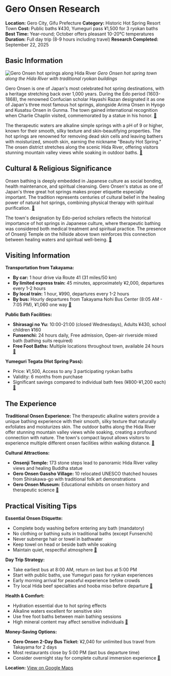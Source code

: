 # Gero Onsen Research

**Location:** Gero City, Gifu Prefecture
**Category:** Historic Hot Spring Resort Town
**Cost:** Public baths ¥430, Yumeguri pass ¥1,500 for 3 ryokan baths
**Best Time:** Year-round; October offers pleasant 10-20°C temperatures
**Duration:** Full day trip (8-9 hours including travel)
**Research Completed:** September 22, 2025

## Basic Information

![Gero Onsen hot springs along Hida River](https://res-4.cloudinary.com/jnto/image/upload/w_750,h_503,c_fill,f_auto,fl_lossy,q_auto/v1508517139/gifu/Gifu1328_1.jpg)
*Gero Onsen hot spring town along the Hida River with traditional ryokan buildings*

Gero Onsen is one of Japan's most celebrated hot spring destinations, with a heritage stretching back over 1,000 years. During the Edo period (1603-1868), the renowned Confucian scholar Hayashi Razan designated it as one of Japan's three most famous hot springs, alongside Arima Onsen in Hyogo and Kusatsu Onsen in Gunma. The town gained international recognition when Charlie Chaplin visited, commemorated by a statue in his honor. [🔗](https://www.japan.travel/en/spot/2033/)

The therapeutic waters are alkaline simple springs with a pH of 9 or higher, known for their smooth, silky texture and skin-beautifying properties. The hot springs are renowned for removing dead skin cells and leaving bathers with moisturized, smooth skin, earning the nickname "Beauty Hot Spring." The onsen district stretches along the scenic Hida River, offering visitors stunning mountain valley views while soaking in outdoor baths. [🔗](https://www.japan-guide.com/e/e5990.html)

## Cultural & Religious Significance

Onsen bathing is deeply embedded in Japanese culture as social bonding, health maintenance, and spiritual cleansing. Gero Onsen's status as one of Japan's three great hot springs makes proper etiquette especially important. The tradition represents centuries of cultural belief in the healing power of natural hot springs, combining physical therapy with spiritual purification. [🔗](https://www.japan.travel/en/ph/story/onsen-etiquette/)

The town's designation by Edo-period scholars reflects the historical importance of hot springs in Japanese culture, where therapeutic bathing was considered both medical treatment and spiritual practice. The presence of Onsenji Temple on the hillside above town reinforces this connection between healing waters and spiritual well-being. [🔗](https://matcha-jp.com/en/4109)

## Visiting Information

**Transportation from Takayama:**
- **By car:** 1 hour drive via Route 41 (31 miles/50 km)
- **By limited express train:** 45 minutes, approximately ¥2,000, departures every 1-2 hours
- **By local train:** 1 hour, ¥990, departures every 1-2 hours
- **By bus:** Hourly departures from Takayama Nohi Bus Center (8:05 AM - 7:05 PM), ¥1,060 one way [🔗](https://matcha-jp.com/en/4109)

**Public Bath Facilities:**
- **Shirasagi no Yu:** 10:00-21:00 (closed Wednesdays), Adults ¥430, school children ¥160
- **Funsenchi:** 24 hours daily, Free admission, Open-air riverside mixed bath (bathing suits required)
- **Free Foot Baths:** Multiple locations throughout town, available 24 hours [🔗](https://www.japan-guide.com/e/e5990.html)

**Yumeguri Tegata (Hot Spring Pass):**
- Price: ¥1,500, Access to any 3 participating ryokan baths
- Validity: 6 months from purchase
- Significant savings compared to individual bath fees (¥800-¥1,200 each) [🔗](https://www.snowmonkeyresorts.com/tours/1-day-tour-from-takayama-unveiling-the-charm-of-gero-onsen/)

## The Experience

**Traditional Onsen Experience:**
The therapeutic alkaline waters provide a unique bathing experience with their smooth, silky texture that naturally exfoliates and moisturizes skin. The outdoor baths along the Hida River offer stunning mountain valley views while soaking, creating a profound connection with nature. The town's compact layout allows visitors to experience multiple different onsen facilities within walking distance. [🔗](https://www.japan.travel/en/spot/2033/)

**Cultural Attractions:**
- **Onsenji Temple:** 173 stone steps lead to panoramic Hida River valley views and healing Buddha statue
- **Gero Onsen Gassho Village:** 10 relocated UNESCO thatched houses from Shirakawa-go with traditional folk art demonstrations
- **Gero Onsen Museum:** Educational exhibits on onsen history and therapeutic science [🔗](https://matcha-jp.com/en/4109)

## Practical Visiting Tips

**Essential Onsen Etiquette:**
- Complete body washing before entering any bath (mandatory)
- No clothing or bathing suits in traditional baths (except Funsenchi)
- Never submerge hair or towel in bathwater
- Keep towel on head or beside bath while soaking
- Maintain quiet, respectful atmosphere [🔗](https://www.japan.travel/en/ph/story/onsen-etiquette/)

**Day Trip Strategy:**
- Take earliest bus at 8:00 AM, return on last bus at 5:00 PM
- Start with public baths, use Yumeguri pass for ryokan experiences
- Early morning arrival for peaceful experience before crowds
- Try local Hida beef specialties and hooba miso before departure [🔗](https://matcha-jp.com/en/4109)

**Health & Comfort:**
- Hydration essential due to hot spring effects
- Alkaline waters excellent for sensitive skin
- Use free foot baths between main bathing sessions
- High mineral content may affect sensitive individuals [🔗](https://weatherspark.com/y/143604/Average-Weather-in-Gero-Japan-Year-Round)

**Money-Saving Options:**
- **Gero Onsen 2-Day Bus Ticket:** ¥2,040 for unlimited bus travel from Takayama for 2 days
- Most restaurants close by 5:00 PM (last bus departure time)
- Consider overnight stay for complete cultural immersion experience [🔗](https://www.snowmonkeyresorts.com/tours/1-day-tour-from-takayama-unveiling-the-charm-of-gero-onsen/)

**Location:** [View on Google Maps](https://www.google.com/maps/place/35.8000,137.2500)
